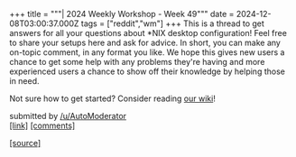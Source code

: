 +++
title = """| 2024 Weekly Workshop - Week 49"""
date = 2024-12-08T03:00:37.000Z
tags = ["reddit","wm"]
+++
This is a thread to get answers for all your questions about \*NIX desktop configuration! Feel free to share your setups here and ask for advice. In short, you can make any on-topic comment, in any format you like. We hope this gives new users a chance to get some help with any problems they're having and more experienced users a chance to show off their knowledge by helping those in need.

Not sure how to get started? Consider reading [our wiki](https://www.reddit.com/r/unixporn/wiki/index/)!

submitted by [/u/AutoModerator](https://www.reddit.com/user/AutoModerator)  
[\[link\]](https://www.reddit.com/r/unixporn/comments/1h99b07/2024_weekly_workshop_week_49/) [\[comments\]](https://www.reddit.com/r/unixporn/comments/1h99b07/2024_weekly_workshop_week_49/)

[[source]](https://www.reddit.com/r/unixporn/comments/1h99b07/2024_weekly_workshop_week_49/)
